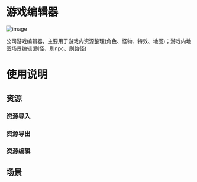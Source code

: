 # 游戏编辑器
![image](https://github.com/coder-lipenghui/editer/editer.png)

公司游戏编辑器，主要用于游戏内资源整理(角色、怪物、特效、地图)；游戏内地图场景编辑(刷怪、刷npc、刷路径)

# 使用说明

## 资源
### 资源导入
### 资源导出
### 资源编辑
## 场景

